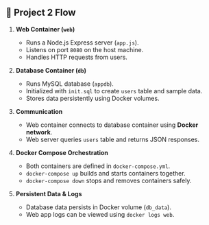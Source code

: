 ## 🔄 Project 2 Flow

1. **Web Container (`web`)**

   * Runs a Node.js Express server (`app.js`).
   * Listens on port `8080` on the host machine.
   * Handles HTTP requests from users.

2. **Database Container (`db`)**

   * Runs MySQL database (`appdb`).
   * Initialized with `init.sql` to create `users` table and sample data.
   * Stores data persistently using Docker volumes.

3. **Communication**

   * Web container connects to database container using **Docker network**.
   * Web server queries `users` table and returns JSON responses.

4. **Docker Compose Orchestration**

   * Both containers are defined in `docker-compose.yml`.
   * `docker-compose up` builds and starts containers together.
   * `docker-compose down` stops and removes containers safely.

5. **Persistent Data & Logs**

   * Database data persists in Docker volume (`db_data`).
   * Web app logs can be viewed using `docker logs web`.


